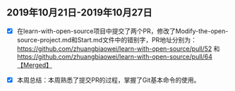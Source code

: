 ## 2019年10月21日-2019年10月27日

- [x] 在learn-with-open-source项目中提交了两个PR，修改了Modify-the-open-source-project.md和Start.md文件中的错别字，PR地址分别为：https://github.com/zhuangbiaowei/learn-with-open-source/pull/52  和 https://github.com/zhuangbiaowei/learn-with-open-source/pull/64【Merged】
- [x] 本周总结：本周熟悉了提交PR的过程，掌握了Git基本命令的使用。

